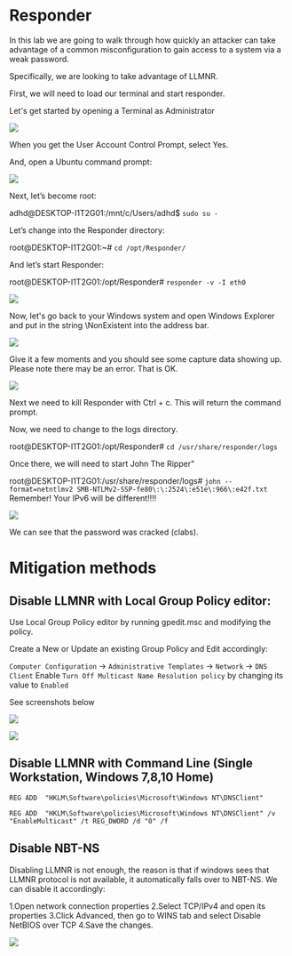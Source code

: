 

# Responder

In this lab we are going to walk through how quickly an attacker can take advantage of a common misconfiguration to gain access to a system via a weak password.

Specifically, we are looking to take advantage of LLMNR.  

First, we will need to load our terminal and start responder.

Let's get started by opening a Terminal as Administrator

![](attachments/Clipboard_2020-06-12-10-36-44.png)

When you get the User Account Control Prompt, select Yes.

And, open a Ubuntu command prompt:

![](../AppLocker/attachments/Clipboard_2020-06-17-08-32-51.png)

Next, let’s become root:

adhd@DESKTOP-I1T2G01:/mnt/c/Users/adhd$ `sudo su -`

Let’s change into the Responder directory:

root@DESKTOP-I1T2G01:~# `cd /opt/Responder/`

And let’s start Responder:

root@DESKTOP-I1T2G01:/opt/Responder# `responder -v -I eth0`

![](attachments/responder-on.png)

Now, let's go back to your Windows system and open Windows Explorer and put in the string \\NonExistent into the address bar.

![](attachments/Non-Existent.png)

Give it a few moments and you should see some capture data showing up.  Please note there may be an error.  That is OK.

![](attachments/responder-hash.png)

Next we need to kill Responder with Ctrl + c.  This will return the command prompt. 

Now, we need to change to the logs directory.

root@DESKTOP-I1T2G01:/opt/Responder# `cd /usr/share/responder/logs`

Once there, we will need to start John The Ripper"

root@DESKTOP-I1T2G01:/usr/share/responder/logs# `john --format=netntlmv2 SMB-NTLMv2-SSP-fe80\:\:2524\:e51e\:966\:e42f.txt`
Remember!  Your IPv6 will be different!!!!

![](attachments/john.png)

We can see that the password was cracked (clabs).

# Mitigation methods

## Disable LLMNR with Local Group Policy editor:


Use Local Group Policy editor by running gpedit.msc and modifying the policy.

Create a New or Update an existing Group Policy and Edit accordingly:

`Computer Configuration` -> `Administrative Templates` -> `Network` -> `DNS Client` Enable `Turn Off Multicast Name Resolution policy` by changing its value to `Enabled`

See screenshots below

![](attachments/disable-active-1.png)

![](attachments/disable-active-2.png)

## Disable LLMNR with Command Line (Single Workstation, Windows 7,8,10 Home)

`REG ADD  "HKLM\Software\policies\Microsoft\Windows NT\DNSClient"`

`REG ADD  "HKLM\Software\policies\Microsoft\Windows NT\DNSClient" /v  "EnableMulticast" /t REG_DWORD /d "0" /f`

## Disable NBT-NS

Disabling LLMNR is not enough, the reason is that if windows sees that LLMNR protocol is not available, it automatically falls over to NBT-NS.
We can disable it accordingly:

1.Open network connection properties
2.Select TCP/IPv4 and open its properties
3.Click Advanced, then go to WINS tab and select Disable NetBIOS over TCP
4.Save the changes.

![](attachments/disable-netbios.jpg)


